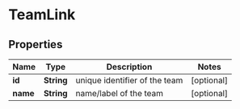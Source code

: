 

# TeamLink


## Properties

| Name | Type | Description | Notes |
|------------ | ------------- | ------------- | -------------|
|**id** | **String** | unique identifier of the team |  [optional] |
|**name** | **String** | name/label of the team |  [optional] |



